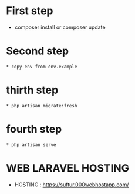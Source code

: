 # First step 
   * composer install or composer update
   
# Second step
    * copy env from env.example
    
# thirth step
    * php artisan migrate:fresh 

# fourth step
    * php artisan serve
    
# WEB LARAVEL HOSTING 
   * HOSTING : https://suftur.000webhostapp.com/
